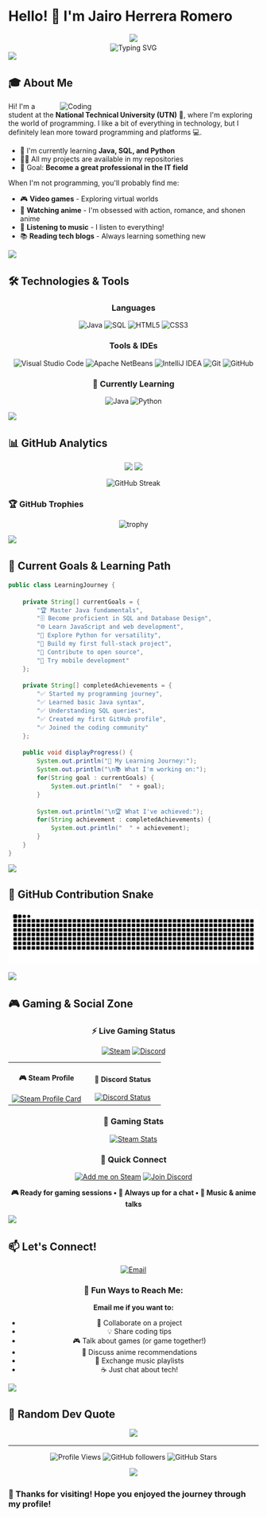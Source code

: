 # Hello! 👋 I'm Jairo Herrera Romero

<div align="center">
  <img src="https://capsule-render.vercel.app/api?type=waving&color=gradient&customColorList=6,11,20&height=180&section=header&text=Welcome%20to%20my%20Profile!&fontSize=42&fontColor=fff&animation=twinkling&fontAlignY=32" />
</div>

<div align="center">
  <img src="https://readme-typing-svg.herokuapp.com?font=Fira+Code&pause=1000&color=36BCF7&center=true&vCenter=true&width=435&lines=Engineering+Student+🎓;Future+Developer+💻;Gamer+%7C+Otaku+%7C+Music+Lover;Learning+Java+and+SQL;Always+exploring+new+tech!;Let's+code+together!" alt="Typing SVG" />
</div>

<img src="https://user-images.githubusercontent.com/73097560/115834477-dbab4500-a447-11eb-908a-139a6edaec5c.gif">

## 🎓 About Me

<img align="right" alt="Coding" width="400" src="https://media.giphy.com/media/qgQUggAC3Pfv687qPC/giphy.gif">

Hi! I'm a student at the **National Technical University (UTN)** 🏫, where I'm exploring the world of programming. I like a bit of everything in technology, but I definitely lean more toward programming and platforms 💻.

- 🌱 I'm currently learning **Java, SQL, and Python**
- 👨‍💻 All my projects are available in my repositories
- 🎯 Goal: **Become a great professional in the IT field**

When I'm not programming, you'll probably find me:
- 🎮 **Video games** - Exploring virtual worlds
- 🍜 **Watching anime** - I'm obsessed with action, romance, and shonen anime
- 🎵 **Listening to music** - I listen to everything!
- 📚 **Reading tech blogs** - Always learning something new

<img src="https://user-images.githubusercontent.com/73097560/115834477-dbab4500-a447-11eb-908a-139a6edaec5c.gif">

## 🛠️ Technologies & Tools

<div align="center">

### Languages
![Java](https://img.shields.io/badge/Java-ED8B00?style=for-the-badge&logo=openjdk&logoColor=white)
![SQL](https://img.shields.io/badge/SQL-316192?style=for-the-badge&logo=mysql&logoColor=white)
![HTML5](https://img.shields.io/badge/HTML5-E34F26?style=for-the-badge&logo=html5&logoColor=white)
![CSS3](https://img.shields.io/badge/CSS3-1572B6?style=for-the-badge&logo=css3&logoColor=white)

### Tools & IDEs
![Visual Studio Code](https://img.shields.io/badge/Visual%20Studio%20Code-0078d7.svg?style=for-the-badge&logo=visual-studio-code&logoColor=white)
![Apache NetBeans](https://img.shields.io/badge/Apache%20NetBeans-1B6AC6.svg?style=for-the-badge&logo=apache-netbeans-ide&logoColor=white)
![IntelliJ IDEA](https://img.shields.io/badge/IntelliJIDEA-000000.svg?style=for-the-badge&logo=intellij-idea&logoColor=white)
![Git](https://img.shields.io/badge/GIT-E44C30?style=for-the-badge&logo=git&logoColor=white)
![GitHub](https://img.shields.io/badge/GitHub-100000?style=for-the-badge&logo=github&logoColor=white)

### 🌱 Currently Learning
![Java](https://img.shields.io/badge/Java-ED8B00?style=for-the-badge&logo=openjdk&logoColor=white)
![Python](https://img.shields.io/badge/Python-3776AB?style=for-the-badge&logo=python&logoColor=white)

</div>

<img src="https://user-images.githubusercontent.com/73097560/115834477-dbab4500-a447-11eb-908a-139a6edaec5c.gif">

## 📊 GitHub Analytics

<div align="center">
  
  <img height="180em" src="https://github-readme-stats.vercel.app/api?username=TheJPlay2006&show_icons=true&theme=radical&hide_border=true&count_private=true&include_all_commits=true" />
  <img height="180em" src="https://github-readme-stats.vercel.app/api/top-langs/?username=TheJPlay2006&layout=compact&theme=radical&hide_border=true&langs_count=8" />
  
</div>

<div align="center">
  
  ![GitHub Streak](https://github-readme-streak-stats.herokuapp.com/?user=TheJPlay2006&theme=radical&hide_border=true)
  
</div>

### 🏆 GitHub Trophies
<div align="center">
  
  ![trophy](https://github-profile-trophy.vercel.app/?username=TheJPlay2006&theme=radical&no-frame=true&no-bg=false&margin-w=4)
  
</div>

<img src="https://user-images.githubusercontent.com/73097560/115834477-dbab4500-a447-11eb-908a-139a6edaec5c.gif">

## 🎯 Current Goals & Learning Path

```java
public class LearningJourney {
    
    private String[] currentGoals = {
        "🏆 Master Java fundamentals",
        "🗄️ Become proficient in SQL and Database Design", 
        "🌐 Learn JavaScript and web development",
        "🐍 Explore Python for versatility",
        "🚀 Build my first full-stack project",
        "🤝 Contribute to open source",
        "📱 Try mobile development"
    };
    
    private String[] completedAchievements = {
        "✅ Started my programming journey",
        "✅ Learned basic Java syntax", 
        "✅ Understanding SQL queries",
        "✅ Created my first GitHub profile",
        "✅ Joined the coding community"
    };
    
    public void displayProgress() {
        System.out.println("🎯 My Learning Journey:");
        System.out.println("\n📚 What I'm working on:");
        for(String goal : currentGoals) {
            System.out.println("  " + goal);
        }
        
        System.out.println("\n🏆 What I've achieved:");
        for(String achievement : completedAchievements) {
            System.out.println("  " + achievement);
        }
    }
}
```

<img src="https://user-images.githubusercontent.com/73097560/115834477-dbab4500-a447-11eb-908a-139a6edaec5c.gif">

## 🐍 GitHub Contribution Snake

<div align="center">
  
  ![Snake animation](https://raw.githubusercontent.com/TheJPlay2006/TheJPlay2006/output/github-contribution-grid-snake.svg)
  
</div>

<img src="https://user-images.githubusercontent.com/73097560/115834477-dbab4500-a447-11eb-908a-139a6edaec5c.gif">

## 🎮 Gaming & Social Zone

<div align="center">

### ⚡ Live Gaming Status

[![Steam](https://img.shields.io/badge/Steam-000000?style=for-the-badge&logo=steam&logoColor=white)](https://steamcommunity.com/profiles/76561199204811122)
[![Discord](https://img.shields.io/badge/Discord-5865F2?style=for-the-badge&logo=discord&logoColor=white)](https://discord.com/users/724431024758718485)

<table>
  <tr>
    <td align="center" width="50%">
      <h4>🎮 Steam Profile</h4>
      <a href="https://steamcommunity.com/profiles/76561199204811122">
        <img src="https://github-readme-steam-card.vercel.app/api/76561199204811122?theme=dark" alt="Steam Profile Card" width="100%"/>
      </a>
    </td>
    <td align="center" width="50%">
      <h4>💬 Discord Status</h4>
      <a href="https://discord.com/users/724431024758718485">
        <img src="https://lanyard-profile-readme.vercel.app/api/724431024758718485?theme=dark&bg=0d1117&animated=true&hideDiscrim=true&borderRadius=10px" alt="Discord Status" width="100%"/>
      </a>
    </td>
  </tr>
</table>

### 🎯 Gaming Stats

<div align="center">
  <a href="https://steamcommunity.com/profiles/76561199204811122">
    <img src="https://github-readme-steam-stats.vercel.app/api/76561199204811122?theme=dark" alt="Steam Stats" width="450"/>
  </a>
</div>

### 🚀 Quick Connect

[![Add me on Steam](https://img.shields.io/badge/🎮%20Add%20on%20Steam-000000?style=for-the-badge&logo=steam&logoColor=white)](https://steamcommunity.com/profiles/76561199204811122)
[![Join Discord](https://img.shields.io/badge/💬%20Discord%20Chat-5865F2?style=for-the-badge&logo=discord&logoColor=white)](https://discord.com/users/724431024758718485)

**🎮 Ready for gaming sessions • 💬 Always up for a chat • 🎵 Music & anime talks**

</div>

<img src="https://user-images.githubusercontent.com/73097560/115834477-dbab4500-a447-11eb-908a-139a6edaec5c.gif">

## 📫 Let's Connect!

<div align="center">

[![Email](https://img.shields.io/badge/📧%20Send%20Email-jh599350@gmail.com-D14836?style=for-the-badge&logo=gmail&logoColor=white)](https://mail.google.com/mail/?view=cm&fs=1&to=jh599350@gmail.com&su=Hello%20from%20GitHub!&body=Hi%20Jairo!%20I%20found%20your%20GitHub%20profile%20and%20wanted%20to%20reach%20out.)

### 💬 Fun Ways to Reach Me:
**Email me if you want to:**
- 🤝 Collaborate on a project
- 💡 Share coding tips
- 🎮 Talk about games (or game together!)
- 🍜 Discuss anime recommendations  
- 🎵 Exchange music playlists
- ☕ Just chat about tech!

</div>

<img src="https://user-images.githubusercontent.com/73097560/115834477-dbab4500-a447-11eb-908a-139a6edaec5c.gif">

## 💭 Random Dev Quote

<div align="center">
  
  ![](https://quotes-github-readme.vercel.app/api?type=horizontal&theme=radical)
  
</div>

---

<div align="center">
  
  ![Profile Views](https://visitor-badge.laobi.icu/badge?page_id=TheJPlay2006.TheJPlay2006)
  ![GitHub followers](https://img.shields.io/github/followers/TheJPlay2006?logo=GitHub&style=for-the-badge)
  ![GitHub Stars](https://img.shields.io/github/stars/TheJPlay2006?logo=github&style=for-the-badge)
  
</div>

<div align="center">
  <img src="https://capsule-render.vercel.app/api?type=waving&color=gradient&customColorList=6,11,20&height=100&section=footer" />
</div>

### 🎉 Thanks for visiting! Hope you enjoyed the journey through my profile!
